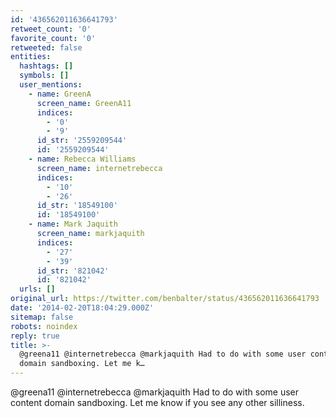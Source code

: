 ```yaml
---
id: '436562011636641793'
retweet_count: '0'
favorite_count: '0'
retweeted: false
entities:
  hashtags: []
  symbols: []
  user_mentions:
    - name: GreenA
      screen_name: GreenA11
      indices:
        - '0'
        - '9'
      id_str: '2559209544'
      id: '2559209544'
    - name: Rebecca Williams
      screen_name: internetrebecca
      indices:
        - '10'
        - '26'
      id_str: '18549100'
      id: '18549100'
    - name: Mark Jaquith
      screen_name: markjaquith
      indices:
        - '27'
        - '39'
      id_str: '821042'
      id: '821042'
  urls: []
original_url: https://twitter.com/benbalter/status/436562011636641793
date: '2014-02-20T18:04:29.000Z'
sitemap: false
robots: noindex
reply: true
title: >-
  @greena11 @internetrebecca @markjaquith Had to do with some user content
  domain sandboxing. Let me k…
---
```


@greena11 @internetrebecca @markjaquith Had to do with some user content domain sandboxing. Let me know if you see any other silliness.